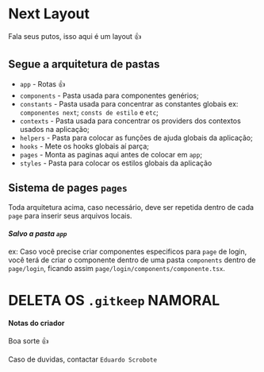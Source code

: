 # Next Layout

Fala seus putos, isso aqui é um layout 👍

## Segue a arquitetura de pastas
- `app` - Rotas 👍
- `components` - Pasta usada para componentes genérios;
- `constants` - Pasta usada para concentrar as constantes globais ex: `componentes next`; `consts de estilo` e `etc`;
- `contexts` - Pasta usada para concentrar os providers dos contextos usados na aplicação;
- `helpers` - Pasta para colocar as funções de ajuda globais da aplicação;
- `hooks` - Mete os hooks globais aí parça;
- `pages` - Monta as paginas aqui antes de colocar em `app`;
- `styles` - Pasta para colocar os estilos globais da aplicação


## Sistema de pages `pages`

Toda arquitetura acima, caso necessário, deve ser repetida dentro de cada `page` para inserir seus arquivos locais.

#### *Salvo a pasta `app`*

ex:
Caso você precise criar componentes especificos para `page` de login, você terá de criar o componente dentro de uma pasta `components` dentro de `page/login`, ficando assim `page/login/components/componente.tsx`. 


# DELETA OS `.gitkeep` NAMORAL

#### Notas do criador

Boa sorte 👍

Caso de duvidas, contactar `Eduardo Scrobote`